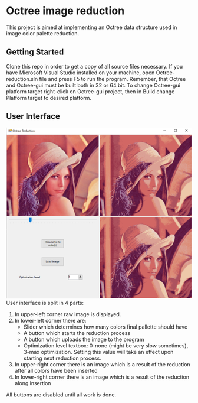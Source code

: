 # Octree image reduction

This project is aimed at implementing an Octree data structure used in image color palette reduction.
## Getting Started

Clone this repo in order to get a copy of all source files necessary. If you have Microsoft Visual Studio installed on your machine, open Octree-reduction.sln file and press F5 to run the program. Remember, that Octree and Octree-gui must be built both in 32 or 64 bit. To change Octree-gui platform target right-click on Octree-gui project, then in Build change Platform target to desired platform. 

## User Interface
![UI](/UI.PNG)
User interface is split in 4 parts:
1. In upper-left corner raw image is displayed.
2. In lower-left corner there are:
	* Slider which determines how many colors final pallette should have
	* A button which starts the reduction process
	* A button which uploads the image to the program
	* Optimization level textbox: 0-none (might be very slow sometimes), 3-max optimization. Setting this value will take an effect upon starting next reduction process.
3. In upper-right corner there is an image which is a result of the reduction after all colors have been inserted
4. In lower-right corner there is an image which is a result of the reduction along insertion

All buttons are disabled until all work is done.
